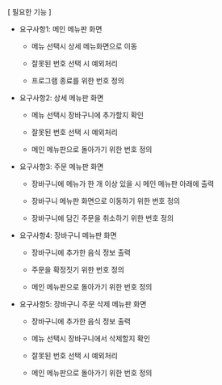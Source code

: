 [ 필요한 기능 ]

* 요구사항1: 메인 메뉴판 화면

  * 메뉴 선택시 상세 메뉴화면으로 이동

  * 잘못된 번호 선택 시 예외처리

  * 프로그램 종료를 위한 번호 정의

* 요구사항2: 상세 메뉴판 화면

  * 메뉴 선택시 장바구니에 추가할지 확인

  * 잘못된 번호 선택 시 예외처리

  * 메인 메뉴판으로 돌아가기 위한 번호 정의
  
* 요구사항3: 주문 메뉴판 화면
  
  * 장바구니에 메뉴가 한 개 이상 있을 시 메인 메뉴판 아래에 출력
    
  * 장바구니 메뉴판 화면으로 이동하기 위한 번호 정의
    
  * 장바구니에 담긴 주문을 취소하기 위한 번호 정의
  
* 요구사항4: 장바구니 메뉴판 화면
  
  * 장바구니에 추가한 음식 정보 출력
    
  * 주문을 확정짓기 위한 번호 정의
    
  * 메인 메뉴판으로 돌아가기 위한 번호 정의
 
* 요구사항5: 장바구니 주문 삭제 메뉴판 화면
  
  * 장바구니에 추가한 음식 정보 출력
    
  * 메뉴 선택시 장바구니에서 삭제할지 확인
    
  * 잘못된 번호 선택 시 예외처리
    
  * 메인 메뉴판으로 돌아가기 위한 번호 정의
